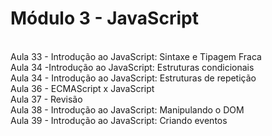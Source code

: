 <h1>Módulo 3 - JavaScript</h1>
<br>
Aula 33 - Introdução ao JavaScript: Sintaxe e Tipagem Fraca
<br>
Aula 34 -Introdução ao JavaScript: Estruturas condicionais
<br>
Aula 34 - Introdução ao JavaScript: Estruturas de repetição
<br>
Aula 36 - ECMAScript x JavaScript
<br>
Aula 37 - Revisão
<br>
Aula 38 - Introdução ao JavaScript: Manipulando o DOM
<br>
Aula 39 - Introdução ao JavaScript: Criando eventos 
<br>